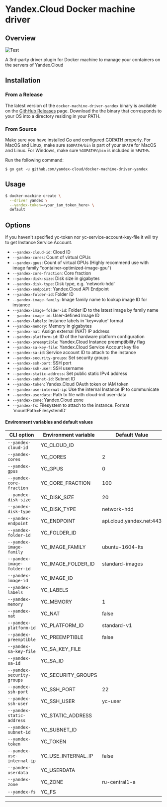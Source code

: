 # Yandex.Cloud Docker machine driver
## Overview

![Test](https://github.com/yandex-cloud/docker-machine-driver-yandex/actions/workflows/test.yml/badge.svg)

A 3rd-party driver plugin for Docker machine to manage your containers on the servers of Yandex.Cloud

## Installation
### From a Release

The latest version of the `docker-machine-driver-yandex` binary is available on the
[GithHub Releases](https://github.com/yandex-cloud/docker-machine-driver-yandex/releases) page.
Download the the binary that corresponds to your OS into a directory residing in your PATH.

### From Source

Make sure you have installed [Go](http://www.golang.org) and configured [GOPATH](http://golang.org/doc/code.html#GOPATH)
properly. For MacOS and Linux, make sure `$GOPATH/bin` is part of your `$PATH` for MacOS and Linux.
For Windows, make sure `%GOPATH%\bin` is included in `%PATH%`.

Run the following command:
```shell
$ go get -u github.com/yandex-cloud/docker-machine-driver-yandex
```

## Usage
```bash
$ docker-machine create \
  --driver yandex \
  --yandex-token=<your_iam_token_here> \
  default
```

## Options

If you haven't specified yc-token nor yc-service-account-key-file it will try to get Instance Service Account.

- `--yandex-cloud-id`: Cloud ID
- `--yandex-cores`: Count of virtual CPUs
- `--yandex-gpus`: Count of virtual GPUs (Highly recommend use with image family "container-optimized-image-gpu")
- `--yandex-core-fraction`: Core fraction
- `--yandex-disk-size`: Disk size in gigabytes
- `--yandex-disk-type`: Disk type, e.g. 'network-hdd'
- `--yandex-endpoint`: Yandex.Cloud API Endpoint
- `--yandex-folder-id`: Folder ID
- `--yandex-image-family`: Image family name to lookup image ID for instance
- `--yandex-image-folder-id`: Folder ID to the latest image by family name
- `--yandex-image-id`: User-defined Image ID
- `--yandex-labels`: Instance labels in 'key=value' format
- `--yandex-memory`: Memory in gigabytes
- `--yandex-nat`: Assign external (NAT) IP address
- `--yandex-platform-id`: ID of the hardware platform configuration
- `--yandex-preemptible`: Yandex.Cloud Instance preemptibility flag
- `--yandex-sa-key-file`: Yandex.Cloud Service Account key file
- `--yandex-sa-id`: Service account ID to attach to the instance
- `--yandex-security-groups`: Set security groups
- `--yandex-ssh-port`: SSH port
- `--yandex-ssh-user`: SSH username
- `--yandex-static-address`: Set public static IPv4 address
- `--yandex-subnet-id`: Subnet ID
- `--yandex-token`: Yandex.Cloud OAuth token or IAM token
- `--yandex-use-internal-ip`: Use the internal Instance IP to communicate
- `--yandex-userdata`: Path to file with cloud-init user-data
- `--yandex-zone`: Yandex.Cloud zone
- `--yandex-fs`: Filesystem to attach to the instance. Format 'mountPath=FilesystemID'

#### Environment variables and default values

| CLI option                 | Environment variable | Default Value            |
|----------------------------|----------------------|--------------------------|
| `--yandex-cloud-id`        | YC_CLOUD_ID          |                          |
| `--yandex-cores`           | YC_CORES             | 2                        |
| `--yandex-gpus`            | YC_GPUS              | 0                        |
| `--yandex-core-fraction`   | YC_CORE_FRACTION     | 100                      |
| `--yandex-disk-size`       | YC_DISK_SIZE         | 20                       |
| `--yandex-disk-type`       | YC_DISK_TYPE         | network-hdd              |
| `--yandex-endpoint`        | YC_ENDPOINT          | api.cloud.yandex.net:443 |
| `--yandex-folder-id`       | YC_FOLDER_ID         |                          |
| `--yandex-image-family`    | YC_IMAGE_FAMILY      | ubuntu-1604-lts          |
| `--yandex-image-folder-id` | YC_IMAGE_FOLDER_ID   | standard-images          |
| `--yandex-image-id`        | YC_IMAGE_ID          |                          |
| `--yandex-labels`          | YC_LABELS            |                          |
| `--yandex-memory`          | YC_MEMORY            | 1                        |
| `--yandex-nat`             | YC_NAT               | false                    |
| `--yandex-platform-id`     | YC_PLATFORM_ID       | standard-v1              |
| `--yandex-preemptible`     | YC_PREEMPTIBLE       | false                    |
| `--yandex-sa-key-file`     | YC_SA_KEY_FILE       |                          |
| `--yandex-sa-id`           | YC_SA_ID             |                          |
| `--yandex-security-groups` | YC_SECURITY_GROUPS   |                          |
| `--yandex-ssh-port`        | YC_SSH_PORT          | 22                       |
| `--yandex-ssh-user`        | YC_SSH_USER          | yc-user                  |
| `--yandex-static-address`  | YC_STATIC_ADDRESS    |                          |
| `--yandex-subnet-id`       | YC_SUBNET_ID         |                          |
| `--yandex-token`           | YC_TOKEN             |                          |
| `--yandex-use-internal-ip` | YC_USE_INTERNAL_IP   | false                    |
| `--yandex-userdata`        | YC_USERDATA          |                          |
| `--yandex-zone`            | YC_ZONE              | ru-central1-a            |
| `--yandex-fs`              | YC_FS                |                          |
---
